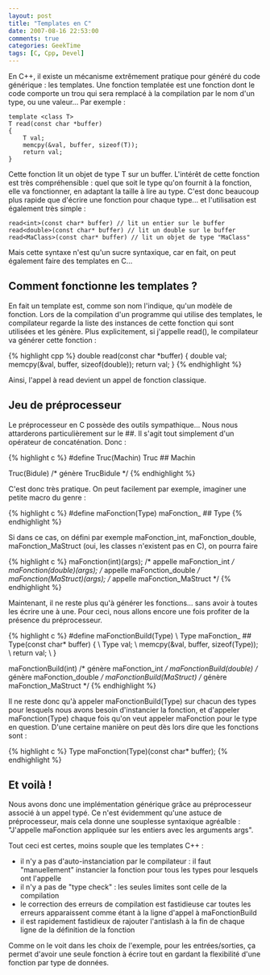 ```yaml
---
layout: post
title: "Templates en C"
date: 2007-08-16 22:53:00
comments: true
categories: GeekTime
tags: [C, Cpp, Devel]
---
```

En C++, il existe un mécanisme extrêmement pratique pour généré du code générique : les templates. Une fonction templatée est une fonction dont le code comporte un trou qui sera remplacé à la compilation par le nom d'un type, ou une valeur... Par exemple :


    template <class T> 
    T read(const char *buffer) 
    {
        T val;
        memcpy(&val, buffer, sizeof(T));
        return val;
    } 

Cette fonction lit un objet de type T sur un buffer. L'intérêt de cette fonction est très compréhensible : quel que soit le type qu'on fournit à la fonction, elle va fonctionner, en adaptant la taille à lire au type. C'est donc beaucoup plus rapide que d'écrire une fonction pour chaque type... et l'utilisation est également très simple :


    read<int>(const char* buffer) // lit un entier sur le buffer
    read<double>(const char* buffer) // lit un double sur le buffer
    read<MaClass>(const char* buffer) // lit un objet de type "MaClass"

Mais cette syntaxe n'est qu'un sucre syntaxique, car en fait, on peut également faire des templates en C...

<!-- more -->

 Comment fonctionne les templates ?
-----------------------------------

En fait un template est, comme son nom l'indique, qu'un modèle de fonction. Lors de la compilation d'un programme qui utilise des templates, le compilateur regarde la liste des instances de cette fonction qui sont utilisées et les génère. Plus explicitement, si j'appelle read<double>(), le compilateur va générer cette fonction :


{% highlight cpp %}
double read<double>(const char *buffer) 
{
    double val;
    memcpy(&val, buffer, sizeof(double));
    return val;
}
{% endhighlight %}

Ainsi, l'appel à read<double> devient un appel de fonction classique.

 Jeu de préprocesseur
----------------------

Le préprocesseur en C possède des outils sympathique... Nous nous attarderons particulièrement sur le ##. Il s'agit tout simplement d'un opérateur de concaténation. Donc :


{% highlight c %}
#define Truc(Machin) Truc ## Machin

Truc(Bidule) /* génère TrucBidule */
{% endhighlight %}

C'est donc très pratique. On peut facilement par exemple, imaginer une petite macro du genre :


{% highlight c %}
#define maFonction(Type) maFonction_ ## Type
{% endhighlight %}

Si dans ce cas, on défini par exemple maFonction_int, maFonction_double, maFonction_MaStruct (oui, les classes n'existent pas en C), on pourra faire


{% highlight c %}
maFonction(int)(args); /* appelle maFonction_int */
maFonction(double)(args); /* appelle maFonction_double */
maFonction(MaStruct)(args); /* appelle maFonction_MaStruct */
{% endhighlight %}

Maintenant, il ne reste plus qu'à générer les fonctions... sans avoir à toutes les écrire une à une. Pour ceci, nous allons encore une fois profiter de la présence du préprocesseur.


{% highlight c %}
#define maFonctionBuild(Type) \\
  Type maFonction_ ## Type(const char* buffer) { \\
    Type val; \\
    memcpy(&val, buffer, sizeof(Type)); \\
    return val; \\
  } 

maFonctionBuild(int) /* génère maFonction_int */
maFonctionBuild(double) /* génère maFonction_double */
maFonctionBuild(MaStruct) /* génère maFonction_MaStruct */
{% endhighlight %}

Il ne reste donc qu'à appeler maFonctionBuild(Type) sur chacun des types pour lesquels nous avons besoin d'instancier la fonction, et d'appeler maFonction(Type) chaque fois qu'on veut appeler maFonction pour le type en question. D'une certaine manière on peut dès lors dire que les fonctions sont :


{% highlight c %}
Type maFonction(Type)(const char* buffer);
{% endhighlight %}

 Et voilà !
------------

Nous avons donc une implémentation générique grâce au préprocesseur associé à un appel typé. Ce n'est évidemment qu'une astuce de préprocesseur, mais cela donne une souplesse syntaxique agréalble : "J'appelle maFonction appliquée sur les entiers avec les arguments args".

Tout ceci est certes, moins souple que les templates C++ :

*   il n'y a pas d'auto-instanciation par le compilateur : il faut "manuellement" instancier la fonction pour tous les types pour lesquels ont l'appelle
*   il n'y a pas de "type check" : les seules limites sont celle de la compilation
*   le correction des erreurs de compilation est fastidieuse car toutes les erreurs apparaissent comme étant à la ligne d'appel à maFonctionBuild
*   il est rapidement fastidieux de rajouter l'antislash à la fin de chaque ligne de la définition de la fonction

Comme on le voit dans les choix de l'exemple, pour les entrées/sorties, ça permet d'avoir une seule fonction à écrire tout en gardant la flexibilité d'une fonction par type de données.
